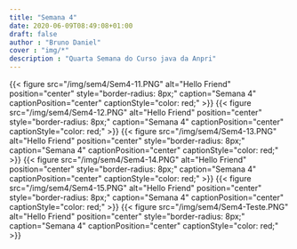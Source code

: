 ```yaml
---
title: "Semana 4"
date: 2020-06-09T08:49:08+01:00
draft: false
author : "Bruno Daniel"
cover : "img/*"
description : "Quarta Semana do Curso java da Anpri"
---
```

{{< figure src="/img/sem4/Sem4-11.PNG" alt="Hello Friend" position="center" style="border-radius: 8px;" caption="Semana 4" captionPosition="center" captionStyle="color: red;" >}}
{{< figure src="/img/sem4/Sem4-12.PNG" alt="Hello Friend" position="center" style="border-radius: 8px;" caption="Semana 4" captionPosition="center" captionStyle="color: red;" >}}
{{< figure src="/img/sem4/Sem4-13.PNG" alt="Hello Friend" position="center" style="border-radius: 8px;" caption="Semana 4" captionPosition="center" captionStyle="color: red;" >}}
{{< figure src="/img/sem4/Sem4-14.PNG" alt="Hello Friend" position="center" style="border-radius: 8px;" caption="Semana 4" captionPosition="center" captionStyle="color: red;" >}}
{{< figure src="/img/sem4/Sem4-15.PNG" alt="Hello Friend" position="center" style="border-radius: 8px;" caption="Semana 4" captionPosition="center" captionStyle="color: red;" >}}
{{< figure src="/img/sem4/Sem4-Teste.PNG" alt="Hello Friend" position="center" style="border-radius: 8px;" caption="Semana 4" captionPosition="center" captionStyle="color: red;" >}}